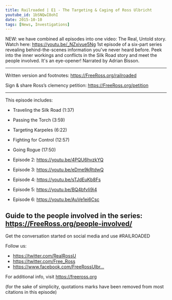 ```yaml
---
title: Railroaded | E1 - The Targeting & Caging of Ross Ulbricht
youtube_id: 1bSNQwI8ohI
date: 2015-10-10
tags: [News, Investigations]
---
```


NEW: we have combined all episodes into one video: The Real, Untold story. Watch here: <https://youtu.be/_NZxivue5Ng>
1st episode of a six-part series revealing behind-the-scenes information you've never heard before. Peek into the inner workings and conflicts in the Silk Road story and meet the people involved. 
It's an eye-opener! 
Narrated by Adrian Bisson.


-----------------------------------------------------------------------------------------------
Written version and footnotes: <https://FreeRoss.org/railroaded>

Sign & share Ross’s clemency petition: <https://FreeRoss.org/petition>

-----------------------------------------------------------------------------------------------
This episode includes:

- Traveling the Silk Road (1:37)
- Passing the Torch (3:59)
- Targeting Karpeles (6:22)
- Fighting for Control (12:57)
- Going Rogue (17:50)

- Episode 2: <https://youtu.be/4PQU6hvzkYQ>
- Episode 3: <https://youtu.be/eDme9kRtdwQ>
- Episode 4: <https://youtu.be/sTJdEuKb8Fs>
- Episode 5: <https://youtu.be/BQ4bfvIi9i4>
- Episode 6: <https://youtu.be/AuVe1ei6Csc>

Guide to the people involved in the series: <https://FreeRoss.org/people-involved/>
-----------------------------------------------------------------------------------------------

Get the conversation started on social media and use #RAILROADED 

Follow us:

- <https://twitter.com/RealRossU>
- <https://twitter.com/Free_Ross>
- <https://www.facebook.com/FreeRossUlbr...>

For additional info, visit https://freeross.org

(for the sake of simplicity, quotations marks have been removed from most citations in this episode)
